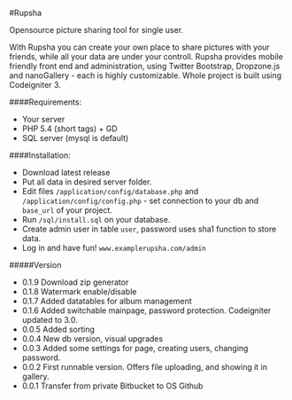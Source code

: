 #Rupsha

Opensource picture sharing tool for single user.

With Rupsha you can create your own place to share pictures with your friends, while all your data are under your controll.
Rupsha provides mobile friendly front end and administration, using Twitter Bootstrap, Dropzone.js and nanoGallery - each is  highly customizable.
Whole project is built using Codeigniter 3.

####Requirements:
- Your server
- PHP 5.4 (short tags) + GD
- SQL server (mysql is default)

####Installation:
- Download latest release
- Put all data in desired server folder.
- Edit files `/application/config/database.php` and `/application/config/config.php` - set connection to your db and `base_url` of your project.
- Run `/sql/install.sql` on your database.
- Create admin user in table `user`, password uses sha1 function to store data.
- Log in and have fun! `www.examplerupsha.com/admin`

#####Version
- 0.1.9 Download zip generator
- 0.1.8 Watermark enable/disable
- 0.1.7 Added datatables for album management
- 0.1.6 Added switchable mainpage, password protection. Codeigniter updated to 3.0.
- 0.0.5 Added sorting
- 0.0.4 New db version, visual upgrades
- 0.0.3 Added some settings for page, creating users, changing password.
- 0.0.2 First runnable version. Offers file uploading, and showing it in gallery.
- 0.0.1 Transfer from private Bitbucket to OS Github
